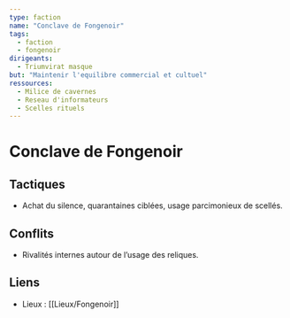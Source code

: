 ```yaml
---
type: faction
name: "Conclave de Fongenoir"
tags:
  - faction
  - fongenoir
dirigeants:
  - Triumvirat masque
but: "Maintenir l'equilibre commercial et cultuel"
ressources:
  - Milice de cavernes
  - Reseau d'informateurs
  - Scelles rituels
---
```


# Conclave de Fongenoir

## Tactiques
- Achat du silence, quarantaines ciblées, usage parcimonieux de scellés.

## Conflits
- Rivalités internes autour de l’usage des reliques.

## Liens
- Lieux : [[Lieux/Fongenoir]]
